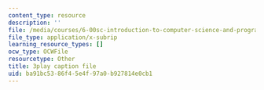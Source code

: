 ```yaml
---
content_type: resource
description: ''
file: /media/courses/6-00sc-introduction-to-computer-science-and-programming-spring-2011/ba91bc5386f45e4f97a0b927814e0cb1_Fixc8hVo_cY.vtt
file_type: application/x-subrip
learning_resource_types: []
ocw_type: OCWFile
resourcetype: Other
title: 3play caption file
uid: ba91bc53-86f4-5e4f-97a0-b927814e0cb1
---
```

